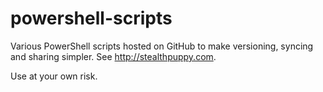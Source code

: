 # powershell-scripts
Various PowerShell scripts hosted on GitHub to make versioning, syncing and sharing simpler.
See http://stealthpuppy.com.

Use at your own risk.
